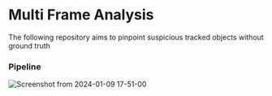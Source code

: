 # Multi Frame Analysis
The following repository aims to pinpoint suspicious tracked objects without ground truth

### Pipeline
![Screenshot from 2024-01-09 17-51-00](https://github.com/OmergottliebAB/mf_analysis/assets/88963449/905af7a7-14e9-4b08-8060-aed51d764bf1)

